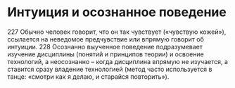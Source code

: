 # Интуиция и осознанное поведение

227 Обычно человек говорит, что он так чувствует («чувствую кожей»), ссылается на неведомое предчувствие или впрямую говорит об интуиции.
228 Осознанно выученное поведение подразумевает изучение дисциплины (понятий и принципов теории) и освоение технологий, а неосознанно – когда дисциплина впрямую не изучается, а ставится сразу владение технологией (метод часто используется в танце: «смотри как я делаю, и старайся повторить»).
